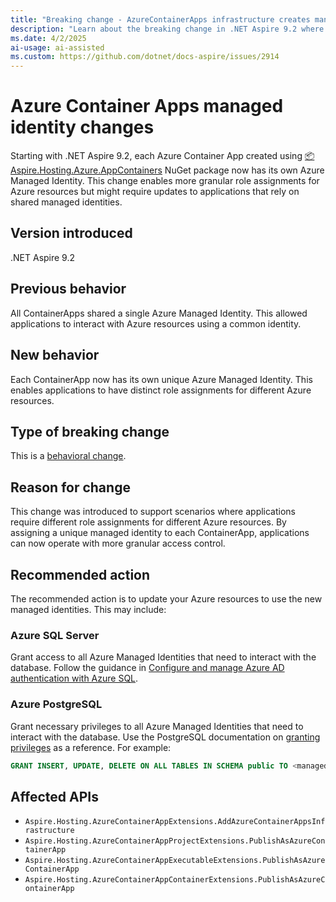 ```yaml
---
title: "Breaking change - AzureContainerApps infrastructure creates managed identity per container app"
description: "Learn about the breaking change in .NET Aspire 9.2 where each ContainerApp now has its own managed identity."
ms.date: 4/2/2025
ai-usage: ai-assisted
ms.custom: https://github.com/dotnet/docs-aspire/issues/2914
---
```


# Azure Container Apps managed identity changes

Starting with .NET Aspire 9.2, each Azure Container App created using [📦 Aspire.Hosting.Azure.AppContainers](https://www.nuget.org/packages/Aspire.Hosting.Azure.AppContainers) NuGet package now has its own Azure Managed Identity. This change enables more granular role assignments for Azure resources but might require updates to applications that rely on shared managed identities.

## Version introduced

.NET Aspire 9.2

## Previous behavior

All ContainerApps shared a single Azure Managed Identity. This allowed applications to interact with Azure resources using a common identity.

## New behavior

Each ContainerApp now has its own unique Azure Managed Identity. This enables applications to have distinct role assignments for different Azure resources.

## Type of breaking change

This is a [behavioral change](../categories.md#behavioral-change).

## Reason for change

This change was introduced to support scenarios where applications require different role assignments for different Azure resources. By assigning a unique managed identity to each ContainerApp, applications can now operate with more granular access control.

## Recommended action

The recommended action is to update your Azure resources to use the new managed identities. This may include:

### Azure SQL Server

Grant access to all Azure Managed Identities that need to interact with the database. Follow the guidance in [Configure and manage Azure AD authentication with Azure SQL](/azure/azure-sql/database/authentication-aad-configure).

### Azure PostgreSQL

Grant necessary privileges to all Azure Managed Identities that need to interact with the database. Use the PostgreSQL documentation on [granting privileges](https://www.postgresql.org/docs/current/ddl-priv.html) as a reference. For example:

```sql
GRANT INSERT, UPDATE, DELETE ON ALL TABLES IN SCHEMA public TO <managed_identity_user>;
```

## Affected APIs

- `Aspire.Hosting.AzureContainerAppExtensions.AddAzureContainerAppsInfrastructure`
- `Aspire.Hosting.AzureContainerAppProjectExtensions.PublishAsAzureContainerApp`
- `Aspire.Hosting.AzureContainerAppExecutableExtensions.PublishAsAzureContainerApp`
- `Aspire.Hosting.AzureContainerAppContainerExtensions.PublishAsAzureContainerApp`

